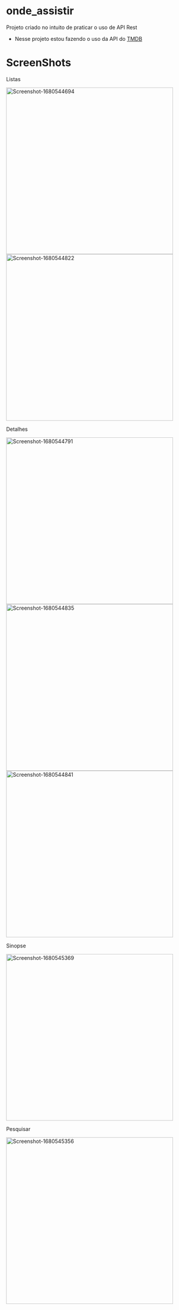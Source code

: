 # onde_assistir

Projeto criado no intuito de praticar o uso de API Rest

- Nesse projeto estou fazendo o uso da API do [TMDB](https://www.themoviedb.org/)

# ScreenShots 

Listas

<img height="450" src="https://i.ibb.co/bjtvHxx/Screenshot-1680544694.png" alt="Screenshot-1680544694" border="0"></a>
<img height="450" src="https://i.ibb.co/YNfSvZ2/Screenshot-1680544822.png" alt="Screenshot-1680544822" border="0"></a>

Detalhes

<img height="450" src="https://i.ibb.co/YtHK5Md/Screenshot-1680544791.png" alt="Screenshot-1680544791" border="0"></a>
<img height="450" src="https://i.ibb.co/JjNGFSt/Screenshot-1680544835.png" alt="Screenshot-1680544835" border="0"></a>
<img height="450" src="https://i.ibb.co/gRYr9py/Screenshot-1680544841.png" alt="Screenshot-1680544841" border="0"></a>

Sinopse

<img height="450" src="https://i.ibb.co/BcGgLfW/Screenshot-1680545369.png" alt="Screenshot-1680545369" border="0"></a>

Pesquisar

<img height="450" src="https://i.ibb.co/SR9Vn4V/Screenshot-1680545356.png" alt="Screenshot-1680545356" border="0"></a>
